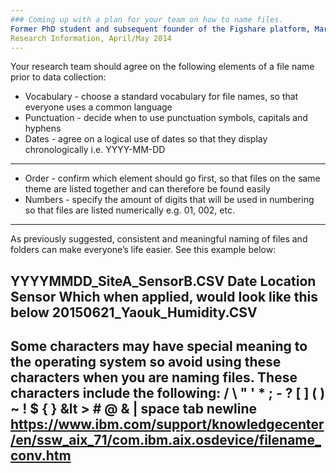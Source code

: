 ```yaml
---
### Coming up with a plan for your team on how to name files.
Former PhD student and subsequent founder of the Figshare platform, Mark Hahnel, typified a common challenge: *‘During my PhD I was never good at managing my research data. I had so many different file names for my data that I always struggled to find the correct file quickly and easily when it was requested. My former PI was so horrified upon seeing the state of my data organisation that she held an emergency lab book meeting with the rest of my group when l was leaving’*. 
Research Information, April/May 2014  
---
```

Your research team should agree on the following elements of a file name prior to data collection:
* Vocabulary - choose a standard vocabulary for file names, so that everyone uses a common language
* Punctuation - decide when to use punctuation symbols, capitals and hyphens
* Dates - agree on a logical use of dates so that they display chronologically i.e. YYYY-MM-DD
---
* Order - confirm which element should go first, so that files on the same theme are listed together and can therefore be found easily
* Numbers - specify the amount of digits that will be used in numbering so that files are listed numerically e.g. 01, 002, etc.
---
As previously suggested, consistent and meaningful naming of files and folders can make everyone’s life easier.  See this example below:

YYYYMMDD_SiteA_SensorB.CSV
 Date  Location   Sensor
Which when applied, would look like this below
20150621_Yaouk_Humidity.CSV
---
Some characters may have special meaning to the operating system so avoid using these characters when you are naming files. These characters include the following: / \ " ' * ; - ? [ ] ( ) ~ ! $ { } &lt > # @ & | space tab newline https://www.ibm.com/support/knowledgecenter/en/ssw_aix_71/com.ibm.aix.osdevice/filename_conv.htm
---
